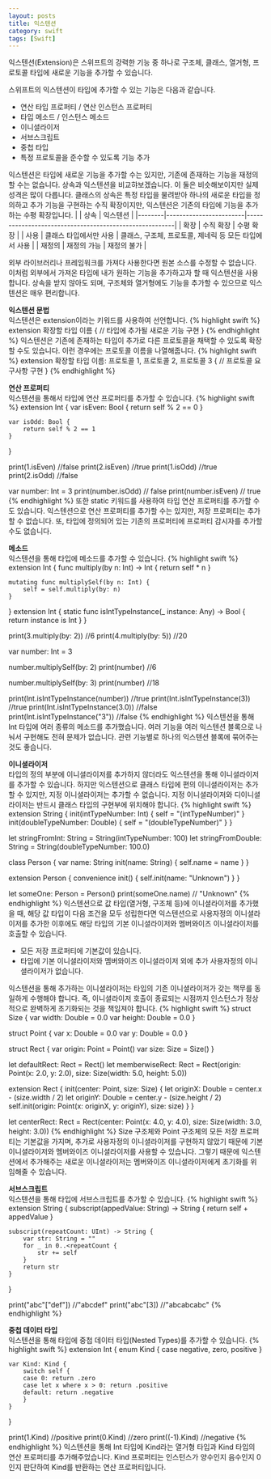 ```yaml
---
layout: posts
title: 익스텐션
category: swift
tags: [Swift]
---
```

익스텐션(Extension)은 스위프트의 강력한 기능 중 하나로 구조체, 클래스, 열거형, 프로토콜 타입에 새로운 기능을 추가할 수 있습니다.  

스위프트의 익스텐션이 타입에 추가할 수 있는 기능은 다음과 같습니다.  
* 연산 타입 프로퍼티 / 연산 인스턴스 프로퍼티 
* 타입 메소드 / 인스턴스 메소드
* 이니셜라이저
* 서브스크립트
* 중첩 타입
* 특정 프로토콜을 준수할 수 있도록 기능 추가  

익스텐션은 타입에 새로운 기능을 추가할 수는 있지만, 기존에 존재하는 기능을 재정의할 수는 없습니다. 
상속과 익스텐션을 비교햐보겠습니다. 이 둘은 비슷해보이지만 실제 성격은 많이 다릅니다. 
클래스의 상속은 특정 타입을 물려받아 하나의 새로운 타입을 정의하고 추가 기능을 구현하는 수직 확장이지만, 
익스텐션은 기존의 타입에 기능을 추가하는 수평 확장입니다. 
|        | 상속                   | 익스텐션                                               |
|--------|------------------------|--------------------------------------------------------|
| 확장   | 수직 확장              | 수평 확장                                              |
| 사용   | 클래스 타입에서만 사용 | 클래스, 구조체, 프로토콜, 제네릭 등 모든 타입에서 사용 |
| 재정의 | 재정의 가능            | 재정의 불가                                            |

외부 라이브러리나 프레임워크를 가져다 사용한다면 원본 소스를 수정할 수 없습니다. 이처럼 외부에서 가져온 타입에 
내가 원하는 기능을 추가하고자 할 때 익스텐션을 사용합니다. 상속을 받지 않아도 되며, 
구조체와 열거형에도 기능을 추가할 수 있으므로 익스텐션은 매우 편리합니다.  

**익스텐션 문법**  
익스텐션은 extension이라는 키워드를 사용하여 선언합니다. 
{% highlight swift %}
extension 확장할 타입 이름 {
    // 타입에 추가될 새로운 기능 구현
}
{% endhighlight %}
익스텐션은 기존에 존재하는 타입이 추가로 다른 프로토콜을 채택할 수 있도록 확장할 수도 있습니다. 
이런 경우에는 프로토콜 이름을 나열해줍니다.
{% highlight swift %}
extension 확장할 타입 이름: 프로토콜 1, 프로토콜 2, 프로토콜 3 {
    // 프로토콜 요구사항 구현
}
{% endhighlight %}

**연산 프로퍼티**  
익스텐션을 통해서 타입에 연산 프로퍼티를 추가할 수 있습니다.
{% highlight swift %}
extension Int {
    var isEven: Bool {
        return self % 2 == 0
    }
    
    var isOdd: Bool {
        return self % 2 == 1
    }
}

print(1.isEven) //false
print(2.isEven) //true
print(1.isOdd) //true
print(2.isOdd) //false

var number: Int = 3
print(number.isOdd) // false
print(number.isEven) // true
{% endhighlight %}
또한 static 키워드를 사용하여 타입 연산 프로퍼티를 추가할 수도 있습니다. 
익스텐션으로 연산 프로퍼티를 추가할 수는 있지만, 저장 프로퍼티는 추가할 수 없습니다. 또, 
타입에 정의되어 있는 기존의 프로퍼티에 프로퍼티 감시자를 추가할 수도 없습니다.  

**메소드**  
익스텐션을 통해 타입에 메소드를 추가할 수 있습니다. 
{% highlight swift %}
extension Int {
    func multiply(by n: Int) -> Int {
        return self * n
    }
    
    mutating func multiplySelf(by n: Int) {
        self = self.multiply(by: n)
    }
}
extension Int {
    static func isIntTypeInstance(_ instance: Any) -> Bool {
        return instance is Int
    }
}

print(3.multiply(by: 2)) //6
print(4.multiply(by: 5)) //20

var number: Int = 3

number.multiplySelf(by: 2)
print(number) //6

number.multiplySelf(by: 3)
print(number) //18

print(Int.isIntTypeInstance(number)) //true
print(Int.isIntTypeInstance(3)) //true
print(Int.isIntTypeInstance(3.0)) //false
print(Int.isIntTypeInstance("3")) //false
{% endhighlight %}
익스텐션을 통해 Int 타입에 여러 종류의 메소드를 추가했습니다. 
여러 기능을 여러 익스텐션 블록으로 나눠서 구현해도 전혀 문제가 없습니다. 
관련 기능별로 하나의 익스텐션 블록에 묶어주는 것도 좋습니다.  

**이니셜라이저**  
타입의 정의 부분에 이니셜라이저를 추가하지 않더라도 익스텐션을 통해 이니셜라이저를 추가할 수 있습니다. 
하지만 익스텐션으로 클래스 타입에 편의 이니셜라이저는 추가할 수 있지만, 지정 이니셜라이저는 추가할 수 없습니다. 지정 이니셜라이저와 
디이니셜라이저는 반드시 클래스 타입의 구현부에 위치해야 합니다.
{% highlight swift %}
extension String {
    init(intTypeNumber: Int) {
        self = "\(intTypeNumber)"
    }
    init(doubleTypeNumber: Double) {
        self = "\(doubleTypeNumber)"
    }
}

let stringFromInt: String = String(intTypeNumber: 100)
let stringFromDouble: String = String(doubleTypeNumber: 100.0)

class Person {
    var name: String
    init(name: String) {
        self.name = name
    }
}

extension Person {
    convenience init() {
        self.init(name: "Unknown")
    }
}

let someOne: Person = Person()
print(someOne.name) // "Unknown"
{% endhighlight %}
익스텐션으로 값 타입(열거형, 구조체 등)에 이니셜라이저를 추가했을 때, 해당 값 타입이 다음 
조건을 모두 성립한다면 익스텐션으로 사용자정의 이니셜라이저를 추가한 이후에도 해당 타입의 기본 이니셜라이저와 
멤버와이즈 이니셜라이저를 호출할 수 있습니다.
* 모든 저장 프로퍼티에 기본값이 있습니다.
* 타입에 기본 이니셜라이저와 멤버와이즈 이니셜라이저 외에 추가 사용자정의 이니셜라이저가 없습니다.  

익스텐션을 통해 추가하는 이니셜라이저는 타입의 기존 이니셜라이저가 갖는 책무를 동일하게 수행해야 합니다. 
즉, 이니셜라이저 호출이 종료되는 시점까지 인스턴스가 정상적으로 완벽하게 초기화되는 것을 책임져야 합니다.
{% highlight swift %}
struct Size {
    var width: Double = 0.0
    var height: Double = 0.0
}

struct Point {
    var x: Double = 0.0
    var y: Double = 0.0
}

struct Rect {
    var origin: Point = Point()
    var size: Size = Size()
}

let defaultRect: Rect = Rect()
let memberwiseRect: Rect = Rect(origin: Point(x: 2.0, y: 2.0), size: Size(width: 5.0, height: 5.0))

extension Rect {
    init(center: Point, size: Size) {
        let originX: Double = center.x - (size.width / 2)
        let originY: Double = center.y - (size.height / 2)
        self.init(origin: Point(x: originX, y: originY), size: size)
    }
}

let centerRect: Rect = Rect(center: Point(x: 4.0, y: 4.0), size: Size(width: 3.0, height: 3.0))
{% endhighlight %}
Size 구조체와 Point 구조체의 모든 저장 프로퍼티는 기본값을 가지며, 추가로 사용자정의 이니셜라이저를 구현하지 않았기 때문에 
기본 이니셜라이저와 멤버와이즈 이니셜라이저를 사용할 수 있습니다. 그렇기 때문에 익스텐션에서 추가해주는 새로운 이니셜라이저는 
멤버와이즈 이니셜라이저에게 초기화를 위임해줄 수 있습니다.  

**서브스크립트**  
익스텐션을 통해 타입에 서브스크립트를 추가할 수 있습니다.
{% highlight swift %}
extension String {
    subscript(appedValue: String) -> String {
        return self + appedValue
    }
    
    subscript(repeatCount: UInt) -> String {
        var str: String = ""
        for _ in 0..<repeatCount {
            str += self
        }
        return str
    }
}

print("abc"["def"]) //"abcdef"
print("abc"[3]) //"abcabcabc"
{% endhighlight %}  

**중첩 데이터 타입**  
익스텐션을 통해 타입에 중첩 데이터 타입(Nested Types)를 추가할 수 있습니다. 
{% highlight swift %}
extension Int {
    enum Kind {
        case negative, zero, positive
    }
    
    var Kind: Kind {
        switch self {
        case 0: return .zero
        case let x where x > 0: return .positive
        default: return .negative
        }
    }
}

print(1.Kind) //positive
print(0.Kind) //zero
print((-1).Kind) //negative
{% endhighlight %}
익스텐션을 통해 Int 타입에 Kind라는 열거형 타입과 Kind 타입의 연산 프로퍼티를 추가해주었습니다. 
Kind 프로퍼티는 인스턴스가 양수인지 음수인지 0인지 판단하여 Kind를 반환하는 연산 프로퍼티입니다.